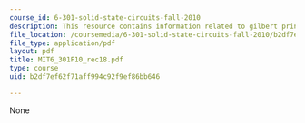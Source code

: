 ```yaml
---
course_id: 6-301-solid-state-circuits-fall-2010
description: This resource contains information related to gilbert principle.
file_location: /coursemedia/6-301-solid-state-circuits-fall-2010/b2df7ef62f71aff994c92f9ef86bb646_MIT6_301F10_rec18.pdf
file_type: application/pdf
layout: pdf
title: MIT6_301F10_rec18.pdf
type: course
uid: b2df7ef62f71aff994c92f9ef86bb646

---
```

None